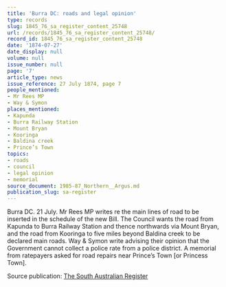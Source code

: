 ```yaml
---
title: 'Burra DC: roads and legal opinion'
type: records
slug: 1845_76_sa_register_content_25748
url: /records/1845_76_sa_register_content_25748/
record_id: 1845_76_sa_register_content_25748
date: '1874-07-27'
date_display: null
volume: null
issue_number: null
page: '7'
article_type: news
issue_reference: 27 July 1874, page 7
people_mentioned:
- Mr Rees MP
- Way & Symon
places_mentioned:
- Kapunda
- Burra Railway Station
- Mount Bryan
- Kooringa
- Baldina creek
- Prince’s Town
topics:
- roads
- council
- legal opinion
- memorial
source_document: 1985-87_Northern__Argus.md
publication_slug: sa-register
---
```


Burra DC.  21 July.  Mr Rees MP writes re the main lines of road to be inserted in the schedule of the new Bill.  The Council wants the road from Kapunda to Burra Railway Station and thence northwards via Mount Bryan, and the road from Kooringa to five miles beyond Baldina creek to be declared main roads.  Way & Symon write advising their opinion that the Government cannot collect a police rate from a police district.  A memorial from ratepayers asked for road repairs near Prince’s Town [or Princess Town].

Source publication: [The South Australian Register](/publications/sa-register/)
